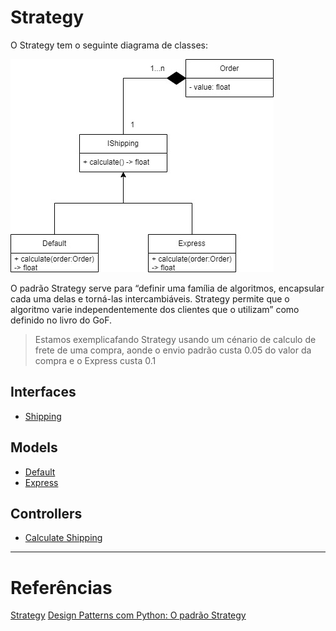 # Strategy

O Strategy tem o seguinte diagrama de classes:

![Strategy Diagrama](../../Image/diagrama_strategy.jpg)

O padrão Strategy serve para “definir uma família de algoritmos, encapsular cada uma delas e torná-las intercambiáveis. Strategy permite que o algoritmo varie independentemente dos clientes que o utilizam” como definido no livro do GoF.

> Estamos exemplicafando Strategy usando um cénario de calculo de frete de uma compra, aonde o envio padrão custa 0.05 do valor da compra e o Express custa 0.1


## Interfaces

- [Shipping](./shipping.md)

## Models

- [Default](./default.md)
- [Express](./express.md)

## Controllers

- [Calculate Shipping](./calculate_shipping.md)

---

# Referências

[Strategy](https://refactoring.guru/design-patterns/strategy)
[Design Patterns com Python: O padrão Strategy](https://medium.com/@hudsonbrendon/design-patterns-com-python-o-padrão-strategy-3cc56f96c05c)
